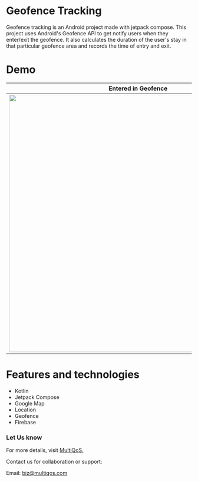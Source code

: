 # Geofence Tracking
Geofence tracking is an Android project made with jetpack compose. This project uses Android's Geofence API to get notify users when they enter/exit the geofence. It also calculates the duration of the user's stay in that particular geofence area and records the time of entry and exit.

# Demo

Entered in Geofence        |  Exit from Geofence
:-------------------------:|:-------------------------:
<img src="https://github.com/jignesh-multiqos/geofence/assets/168101227/9e793810-6817-4313-840c-b5a4a23473b7" height="700">  |  <img src="https://github.com/jignesh-multiqos/geofence/assets/168101227/ad3b0083-089d-4feb-a7c9-840825000cca" height="700">

# Features and technologies
* Kotlin
* Jetpack Compose
* Google Map
* Location
* Geofence
* Firebase


### Let Us know
For more details, visit [MultiQoS.](https://multiqos.com/)

Contact us for collaboration or support:

Email: biz@multiqos.com
